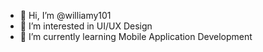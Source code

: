 - 👋 Hi, I’m @williamy101
- 👀 I’m interested in UI/UX Design
- 🌱 I’m currently learning Mobile Application Development

<!---
williamy101/williamy101 is a ✨ special ✨ repository because its `README.md` (this file) appears on your GitHub profile.
You can click the Preview link to take a look at your changes.
--->
